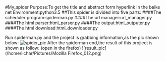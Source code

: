 #My_spider
Purpose:To get the title and abstract form  hyperlink in the baike net
Environment:python3.5
##This spider is divided into five parts:
####The scheduler program:spiderman.py
####The url manager:url_manager.py
####The html parser:html_parser.py
####The output:html_outputer.py
####The html download:html_downloader.py

Run spiderman.py and the project is grabbing information,as the pic shown below:
![spider_pic](/home/lichar/Pictures/pachong0.png)
After the spiderman end,the result of this projiect is shown as follow:
(open in the firefox)
![result_pic](/home/lichar/Pictures/Mozilla Firefox_012.png)


